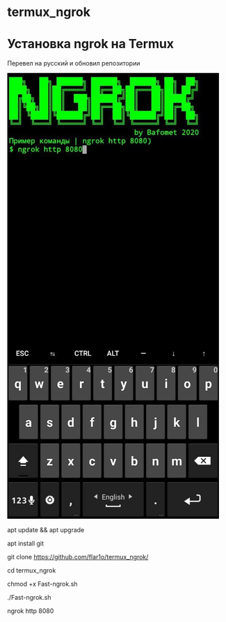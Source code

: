 # termux_ngrok
# Установка ngrok на Termux
Перевел на русский и обновил репозитории

![alt tag](https://github.com/Bafomet666/ngrok.dops/blob/main/photo_2020-10-19_13-17-13.jpg)​

apt update && apt upgrade
 
apt install git

git clone https://github.com/flar1o/termux_ngrok/

cd  termux_ngrok
 
chmod +x Fast-ngrok.sh
 
./Fast-ngrok.sh

ngrok http 8080
